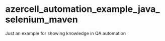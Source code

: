 # azercell_automation_example_java_selenium_maven
Just an example for showing knowledge in QA automation
